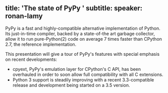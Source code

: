 title: 'The state of PyPy '
subtitle:
speaker: ronan-lamy
---
PyPy is a fast and highly-compatible alternative implementation of Python. Its just-in-time compiler, backed by a state-of-the art garbage collector, allow it to run pure-Python(2) code on average 7 times faster than CPython 2.7, the reference implementation. 

This presentation will give a tour of PyPy's features with special emphasis on recent developments:
* cpyext, PyPy's emulation layer for CPython's C API, has been overhauled in order to soon allow full compatibility with all C extensions.
* Python 3 support is steadily improving with a recent 3.3-compatible release and development being started on a 3.5 version.